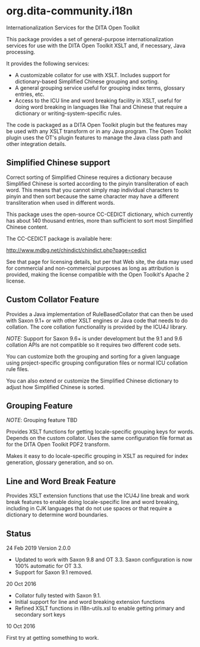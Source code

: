 # org.dita-community.i18n

Internationalization Services for the DITA Open Toolkit

This package provides a set of general-purpose internationalization 
services for use with the DITA Open Toolkit XSLT and, if necessary,
Java processing.

It provides the following services:

* A customizable collator for use with XSLT. Includes support for 
dictionary-based Simplified Chinese grouping and sorting.
* A general grouping service useful for grouping index terms, glossary entries, etc.
* Access to the ICU line and word breaking facility in XSLT, useful for doing word breaking
in languages like Thai and Chinese that require a dictionary or writing-system-specific
rules.

The code is packaged as a DITA Open Toolkit plugin but the features may be used 
with any XSLT transform or in any Java program. The Open Toolkit plugin uses the
OT's plugin features to manage the Java class path and other integration details.

## Simplified Chinese support

Correct sorting of Simplified Chinese requires a dictionary because Simplified
Chinese is sorted according to the pinyin transliteration of each word. This means
that you cannot simply map individual characters to pinyin and then sort because
the same character may have a different transliteration when used in different words.

This package uses the open-source CC-CEDICT dictionary, which currently has about
140 thousand entries, more than sufficient to sort most Simplified Chinese content.

The CC-CEDICT package is available here:

http://www.mdbg.net/chindict/chindict.php?page=cedict

See that page for licensing details, but per that Web site, the data may used for
commercial and non-commercial purposes as long as attribution is provided, making
the license compatible with the Open Toolkit's Apache 2 license.

## Custom Collator Feature

Provides a Java implementation of RuleBasedCollator that can then be used
with Saxon 9.1+ or with other XSLT engines or Java code that needs to do
collation. The core collation functionality is provided by the ICU4J 
library.

*NOTE:* Support for Saxon 9.6+ is under development but the 9.1 and 9.6 collation
APIs are not compatible so it requires two different code sets.

You can customize both the grouping and sorting for a given language using
project-specific grouping configuration files or normal ICU collation rule
files.

You can also extend or customize the Simplified Chinese dictionary to adjust
how Simplified Chinese is sorted. 

## Grouping Feature

*NOTE*: Grouping feature TBD

Provides XSLT functions for getting locale-specific grouping keys for words.
Depends on the custom collator. Uses the same configuration file format as for the
DITA Open Toolkit PDF2 transform.

Makes it easy to do locale-specific grouping in XSLT as required for index generation,
glossary generation, and so on.

## Line and Word Break Feature

Provides XSLT extension functions that use the ICU4J line break and work break
features to enable doing locale-specific line and word breaking, including in
CJK languages that do not use spaces or that require a dictionary to determine
word boundaries.

## Status

24 Feb 2019 Version 2.0.0

* Updated to work with Saxon 9.8 and OT 3.3. Saxon configuration is now 100% automatic for OT 3.3. 
* Support for Saxon 9.1 removed. 

20 Oct 2016

* Collator fully tested with Saxon 9.1.
* Initial support for line and word breaking extension functions
* Refined XSLT functions in i18n-utils.xsl to enable getting primary and secondary 
sort keys

10 Oct 2016

First try at getting something to work.

 
